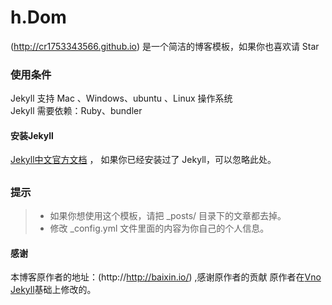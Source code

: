 # h.Dom
(http://cr1753343566.github.io) 是一个简洁的博客模板，如果你也喜欢请 Star

### 使用条件

Jekyll 支持 Mac 、Windows、ubuntu 、Linux 操作系统                     
Jekyll 需要依赖：Ruby、bundler


#### 安装Jekyll

[Jekyll中文官方文档](http://jekyll.bootcss.com/) ， 如果你已经安装过了 Jekyll，可以忽略此处。
##


### 提示

>* 如果你想使用这个模板，请把 _posts/ 目录下的文章都去掉。
>* 修改 _config.yml 文件里面的内容为你自己的个人信息。


#### 感谢   
本博客原作者的地址：(http://http://baixin.io/) ,感谢原作者的贡献
原作者在[Vno Jekyll](https://github.com/onevcat/vno-jekyll)基础上修改的。  

